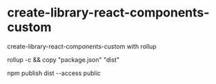 # create-library-react-components-custom
create-library-react-components-custom with rollup



rollup -c && copy \"package.json\" \"dist\"

npm publish dist --access public